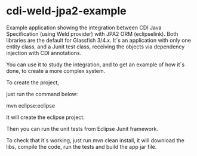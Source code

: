 cdi-weld-jpa2-example
=====================

Example application showing the integration between CDI Java Specification (using Weld provider) with JPA2 ORM (eclipselink). Both libraries are the default for Glassfish 3/4.x. It`s an application with only one entity class, and a Junit test class, receiving the objects via dependency injection with CDI annotations.

You can use it to study the integration, and to get an example of how it`s done, to create a more complex system.

To create the project,

just run the command below:

mvn eclipse:eclipse

It will create the eclipse project.

Then you can run the unit tests from Eclipse Junit framework.

To check that it`s working, just run mvn clean install, it will download the libs, compile the code, run the tests and build the app jar file.

